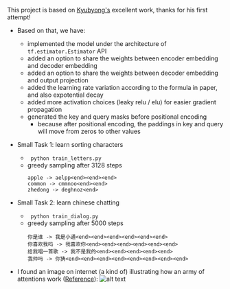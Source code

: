 This project is based on [Kyubyong's](https://github.com/Kyubyong/transformer) excellent work, thanks for his first attempt!

* Based on that, we have:
  * implemented the model under the architecture of ```tf.estimator.Estimator``` API
  * added an option to share the weights between encoder embedding and decoder embedding
  * added an option to share the weights between decoder embedding and output projection
  * added the learning rate variation according to the formula in paper, and also expotential decay
  * added more activation choices (leaky relu / elu) for easier gradient propagation
  * generated the key and query masks before positional encoding
    * because after positional encoding, the paddings in key and query will move from zeros to other values

* Small Task 1: learn sorting characters
    * ``` python train_letters.py```
    * greedy sampling after 3128 steps
        ```
        apple -> aelpp<end><end><end>
        common -> cmmnoo<end><end>
        zhedong -> deghnoz<end>
        ```
* Small Task 2: learn chinese chatting
    * ``` python train_dialog.py```
    * greedy sampling after 5000 steps
        ```
        你是谁 -> 我是小通<end><end><end><end><end><end>
        你喜欢我吗 -> 我喜欢你<end><end><end><end><end><end>
        给我唱一首歌 -> 我不是我的<end><end><end><end><end>
        我帅吗 -> 你猜<end><end><end><end><end><end><end><end>
        ```

* I found an image on internet (a kind of) illustrating how an army of attentions work ([Reference](https://techcrunch.com/2017/08/31/googles-transformer-solves-a-tricky-problem-in-machine-translation/)):
![alt text](https://github.com/zhedongzheng/finch/blob/master/assets/transform20fps.gif)
